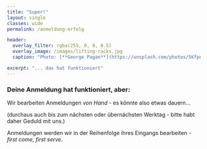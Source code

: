 ```yaml
---
title: "Super!"
layout: single
classes: wide
permalink: /anmeldung-erfolg

header:
  overlay_filter: rgba(255, 0, 0, 0.5)
  overlay_image: /images/lifting-racks.jpg
  caption: "Photo: [**George Pagan**](https://unsplash.com/photos/5Kfpn0m0OB4)"

excerpt: "... das hat funktioniert"
---
```


### Deine Anmeldung hat funktioniert, aber:

Wir bearbeiten Anmeldungen _von Hand_ - es könnte also etwas dauern...

(durchaus auch bis zum nächsten oder übernächsten Werktag - bitte habt daher Geduld mit uns.)

Anmeldungen werden wir in der Reihenfolge ihres Eingangs bearbeiten - _first come, first serve_. 

